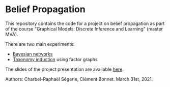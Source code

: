 # Belief Propagation

This repository contains the code for a project on belief propagation as part of the course "Graphical Models: Discrete Inference and Learning" (master MVA).

There are two main experiments:
- [Bayesian networks](blob/main/bayesian_network/bayesian_networks.ipynb)
- [Taxonomy induction](blob/main/factor_graph/taxonomy_induction.ipynb) using factor graphs

The slides of the project presentation are available [here](blob/main/presentation_slides.pdf).

Authors: Charbel-Raphaël Ségerie, Clément Bonnet.
March 31st, 2021.